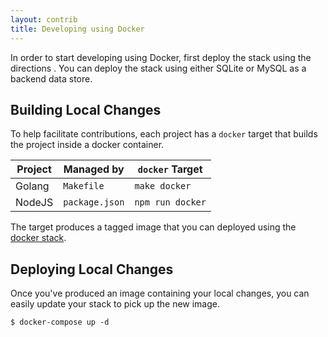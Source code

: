 ```yaml
---
layout: contrib
title: Developing using Docker
---
```


In order to start developing using Docker, first deploy the stack using the directions .
You can deploy the stack using either SQLite or MySQL as a backend data store.

## Building Local Changes

To help facilitate contributions, each project has a `docker` target that builds the project inside a docker container.

| Project | Managed by | `docker` Target |
|---|---|---|
| Golang | `Makefile` | `make docker` |
| NodeJS | `package.json` | `npm run docker` |

The target produces a tagged image that you can deployed using the [docker stack](../docker).

## Deploying Local Changes

Once you've produced an image containing your local changes, you can easily update your stack to pick up the new image.

```
$ docker-compose up -d
```
